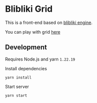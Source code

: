 # Blibliki Grid
This is a front-end based on [blibliki engine](https://github.com/blibliki-js/engine).

You can play with grid [here](https://blibliki-js.github.io/grid)

## Development
Requires Node.js and yarn `1.22.19`

Install dependencies
```
yarn install
```

Start server
```
yarn start
```
